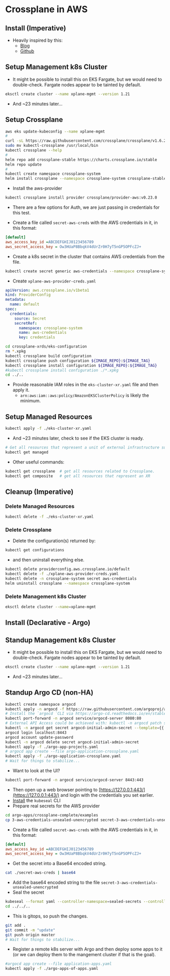 # Crossplane in AWS

## Install (Imperative)

* Heavily inspired by this:
  * [Blog](https://aws.amazon.com/blogs/containers/gitops-model-for-provisioning-and-bootstrapping-amazon-eks-clusters-using-crossplane-and-argo-cd/)
  * [Github](https://github.com/aws-samples/eks-gitops-crossplane-argocd)

## Setup Management k8s Cluster

* It might be possible to install this on EKS Fargate, but we would need to double-check. Fargate nodes appear to be tainted by default.

```sh
eksctl create cluster --name xplane-mgmt --version 1.21
```

* And ~23 minutes later...

## Setup Crossplane

```sh
aws eks update-kubeconfig --name xplane-mgmt
#
curl -sL https://raw.githubusercontent.com/crossplane/crossplane/v1.6.2/install.sh | sh
sudo mv kubectl-crossplane /usr/local/bin
kubectl crossplane --help
#
helm repo add crossplane-stable https://charts.crossplane.io/stable
helm repo update
#
kubectl create namespace crossplane-system
helm install crossplane --namespace crossplane-system crossplane-stable/crossplane --version 1.6.2
```

* Install the aws-provider

```sh
kubectl crossplane install provider crossplane/provider-aws:v0.23.0
```

* There are a few options for Auth, we are just passing in credentials for this test.

* Create a file called `secret-aws-creds` with the AWS credentials in it, in this format:

```ini
[default]
aws_access_key_id =ABCDEFGHIJ0123456789
aws_secret_access_key = Ow3HUaP8BbqkV4dUrZr0H7yT5nGP5OPFcZJ+
```

* Create a k8s secret in the cluster that contains AWS credentials from the file.

```sh
kubectl create secret generic aws-credentials --namespace crossplane-system --from-file=credentials=./secret-aws-creds
```

* Create `xplane-aws-provider-creds.yaml`

```yaml
apiVersion: aws.crossplane.io/v1beta1
kind: ProviderConfig
metadata:
  name: default
spec:
  credentials:
    source: Secret
    secretRef:
      namespace: crossplane-system
      name: aws-credentials
      key: credentials
```

```sh
cd crossplane-xrds/eks-configuration
rm *.xpkg
kubectl crossplane build configuration
kubectl crossplane push configuration ${IMAGE_REPO}:${IMAGE_TAG}
kubectl crossplane install configuration ${IMAGE_REPO}:${IMAGE_TAG}
#kubectl crossplane install configuration ./*.xpkg
cd ../..
```

* Provide reasonable IAM roles in the `eks-cluster-xr.yaml` file and then apply it.
  * `arn:aws:iam::aws:policy/AmazonEKSClusterPolicy` is likely the minimum.

## Setup Managed Resources

```sh
kubectl apply -f ./eks-cluster-xr.yaml
```

* And ~23 minutes later, check to see if the EKS cluster is ready.

```sh
# Get all resources that represent a unit of external infrastructure such as the EKS cluster.
kubectl get managed
```

* Other useful commands:

```sh
kubectl get crossplane  # get all resources related to Crossplane.
kubectl get composite   # get all resources that represent an XR
```

## Cleanup (Imperative)

### Delete Managed Resources

```sh
kubectl delete -f ./eks-cluster-xr.yaml
```

### Delete Crossplane

* Delete the configuration(s) returned by:

```sh
kubectl get configurations
```

* and then uninstall everything else.

```sh
kubectl delete providerconfig.aws.crossplane.io/default
kubectl delete -f ./xplane-aws-provider-creds.yaml
kubectl delete -n crossplane-system secret aws-credentials
helm uninstall crossplane --namespace crossplane-system
```

### Delete Management k8s Cluster

```sh
eksctl delete cluster --name=xplane-mgmt
```

## Install (Declarative - Argo)

## Standup Management k8s Cluster

* It might be possible to install this on EKS Fargate, but we would need to double-check. Fargate nodes appear to be tainted by default.

```sh
eksctl create cluster --name xplane-mgmt --version 1.21
```

* And ~23 minutes later...

## Standup Argo CD (non-HA)

```sh
kubectl create namespace argocd
kubectl apply -n argocd -f https://raw.githubusercontent.com/argoproj/argo-cd/stable/manifests/install.yaml
# Install the `argocd `CLI via https://argo-cd.readthedocs.io/en/stable/cli_installation/
kubectl port-forward -n argocd service/argocd-server 8080:80
# External API Access could be achieved with: kubectl -n argocd patch svc argocd-server -p '{"spec": {"type": "LoadBalancer"}}'
kubectl -n argocd get secret argocd-initial-admin-secret --template={{.data.password}} | base64 -D; echo
argocd login localhost:8443
argocd account update-password
kubectl -n argocd delete secret argocd-initial-admin-secret
kubectl apply -f ./argo-app-projects.yaml
# argocd app create --file argo-application-crossplane.yaml
kubectl apply -f ./argo-application-crossplane.yaml
# Wait for things to stabilize...
```
* Want to look at the UI?

```sh
kubectl port-forward -n argocd service/argocd-server 8443:443
```

* Then open up a web browser pointing to [https://127.0.0.1:443/](https://127.0.0.1:443/) and login with the credentials you set earlier.
* [Install](https://github.com/bitnami-labs/sealed-secrets/releases) the `kubeseal` CLI
* Prepare real secrets for the AWS provider

```sh
cd argo-apps/crossplane-complete/examples
cp 3-aws-credentials-unsealed-unencrypted secret-3-aws-credentials-unsealed-unencrypted
```

* Create a file called `secret-aws-creds` with the AWS credentials in it, in this format:

```ini
[default]
aws_access_key_id =ABCDEFGHIJ0123456789
aws_secret_access_key = Ow3HUaP8BbqkV4dUrZr0H7yT5nGP5OPFcZJ+
```

* Get the secret into a Base64 encoded string.

```sh
cat ./secret-aws-creds | base64
```

* Add the base64 encoded string to the file `secret-3-aws-credentials-unsealed-unencrypted`
* Seal the secret

```sh
kubeseal --format yaml --controller-namespace=sealed-secrets --controller-name=sealed-secrets-controller < secret-3-aws-credentials-unsealed-unencrypted > ../templates/3-aws-credentials-sealed.yaml
cd ../../..
```

* This is gitops, so push the changes.

```sh
git add .
git commit -m "update"
git push origin master
# Wait for things to stabilize...
```

* Register a remote k8s server with Argo and then deploy some apps to it (or we can deploy them to the mangement cluster if that is the goal).

```sh
#argocd app create --file application-apps.yaml
kubectl apply -f ./argo-apps-of-apps.yaml
```
